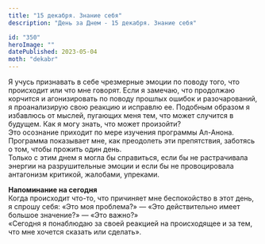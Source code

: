```yaml
---
title: "15 декабря. Знание себя"
description: "День за Днем - 15 декабря. Знание себя"

id: "350"
heroImage: ""
datePublished: 2023-05-04
moth: "dekabr"
---
```


Я учусь признавать в себе чрезмерные эмоции по поводу того, что происходит или
что мне говорят. Если я замечаю, что продолжаю корчится и агонизировать по
поводу прошлых ошибок и разочарований, я проанализирую свою реакцию и исправлю
ее. Подобным образом я избавлюсь от мыслей, пугающих меня тем, что может
случится в будущем. Как я могу знать, что может произойти?  
Это осознание приходит по мере изучения программы Ал-Анона. Программа
показывает мне, как преодолеть эти препятствия, заботясь о том, чтобы прожить
один день.  
Только с этим днем я могла бы справиться, если бы не растрачивала энергии на
разрушительные эмоции и если бы не провоцировала антагонизм критикой,
жалобами, упреками.

**Напоминание на сегодня**  
Когда происходит что-то, что причиняет мне беспокойство в этот день, я спрошу
себя: «Это моя проблема?» — «Это действительно имеет большое значение?» — «Это
важно?»  
«Сегодня я понаблюдаю за своей реакцией на происходящее и за тем, что мне
хочется сказать или сделать».
